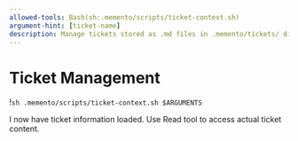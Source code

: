 ```yaml
---
allowed-tools: Bash(sh:.memento/scripts/ticket-context.sh)
argument-hint: [ticket-name]
description: Manage tickets stored as .md files in .memento/tickets/ directories
---
```

# Ticket Management

!`sh .memento/scripts/ticket-context.sh $ARGUMENTS`

I now have ticket information loaded. Use Read tool to access actual ticket content.